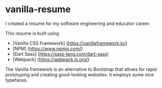 # vanilla-resume

I created a resume for my software engineering and educator career.

This resume is built using

* [Vanilla CSS Framework] (https://vanillaframework.io/)
* [NPM] (https://www.npmjs.com/)
* [Dart Sass] (https://sass-lang.com/dart-sass)
* [Webpack] (https://webpack.js.org/)

The Vanilla framework is an alternative to Bootstrap that allows for rapid prototyping and creating good-looking websites. It employs some nice typefaces.



